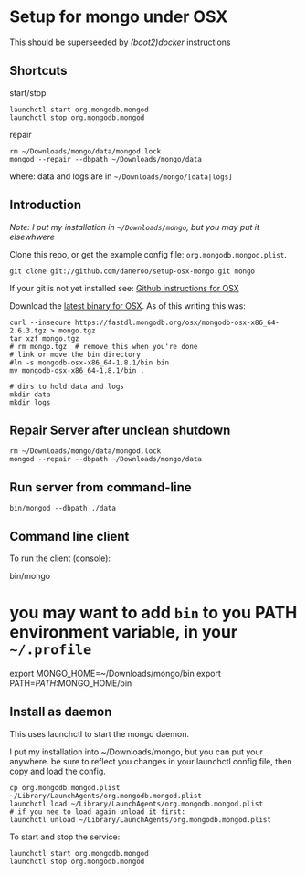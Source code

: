 # Setup for mongo under OSX

This should be superseeded by *(boot2)docker* instructions

## Shortcuts
start/stop

    launchctl start org.mongodb.mongod
    launchctl stop org.mongodb.mongod

repair

    rm ~/Downloads/mongo/data/mongod.lock
    mongod --repair --dbpath ~/Downloads/mongo/data

where: data and logs are in `~/Downloads/mongo/[data|logs]`
## Introduction
_Note: I put my installation in `~/Downloads/mongo`, but you may put it elsewhwere_

Clone this repo, or get the example config file: `org.mongodb.mongod.plist`.

    git clone git://github.com/daneroo/setup-osx-mongo.git mongo

If your git is not yet installed see: [Github instructions for OSX](http://help.github.com/mac-set-up-git/)

Download the [latest binary for OSX](http://www.mongodb.org/downloads). 
As of this writing this was:

    curl --insecure https://fastdl.mongodb.org/osx/mongodb-osx-x86_64-2.6.3.tgz > mongo.tgz
    tar xzf mongo.tgz
    # rm mongo.tgz  # remove this when you're done
    # link or move the bin directory
    #ln -s mongodb-osx-x86_64-1.8.1/bin bin
    mv mongodb-osx-x86_64-1.8.1/bin .
    
    # dirs to hold data and logs
    mkdir data
    mkdir logs

## Repair Server after unclean shutdown

    rm ~/Downloads/mongo/data/mongod.lock
    mongod --repair --dbpath ~/Downloads/mongo/data

## Run server from command-line
    bin/mongod --dbpath ./data
    
## Command line client
To run the client (console):

   bin/mongo
   
   # you may want to add `bin` to you PATH environment variable, in your `~/.profile`
   export MONGO_HOME=~/Downloads/mongo/bin
   export PATH=$PATH:$MONGO_HOME/bin
    
## Install as daemon
This uses launchctl to start the mongo daemon.

I put my installation into ~/Downloads/mongo, but you can put your anywhere.
be sure to reflect you changes in your launchctl config file, then copy and load the config.

    cp org.mongodb.mongod.plist ~/Library/LaunchAgents/org.mongodb.mongod.plist
    launchctl load ~/Library/LaunchAgents/org.mongodb.mongod.plist
    # if you nee to load again unload it first:
    launchctl unload ~/Library/LaunchAgents/org.mongodb.mongod.plist

To start and stop the service:
    
    launchctl start org.mongodb.mongod
    launchctl stop org.mongodb.mongod
